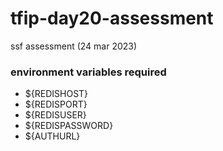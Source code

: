 # tfip-day20-assessment
ssf assessment (24 mar 2023)

### environment variables required
- ${REDISHOST}
- ${REDISPORT}
- ${REDISUSER}
- ${REDISPASSWORD}
- ${AUTHURL}
